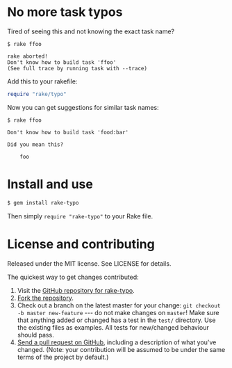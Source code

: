 # No more task typos

Tired of seeing this and not knowing the exact task name?

```
$ rake ffoo

rake aborted!
Don't know how to build task 'ffoo'
(See full trace by running task with --trace)
```

Add this to your rakefile:

```ruby
require "rake/typo"
```

Now you can get suggestions for similar task names:

```
$ rake ffoo

Don't know how to build task 'food:bar'

Did you mean this?

	foo
```

# Install and use

```bash
$ gem install rake-typo
```

Then simply `require "rake-typo"` to your Rake file.

# License and contributing

Released under the MIT license. See LICENSE for details.

The quickest way to get changes contributed:

1. Visit the [GitHub repository for rake-typo](https://github.com/aprescott/rake-typo).
2. [Fork the repository](https://help.github.com/articles/fork-a-repo).
3. Check out a branch on the latest master for your change: `git checkout -b master new-feature` --- do not make changes on `master`! Make sure that anything added or changed has a test in the `test/` directory. Use the existing files as examples. All tests for new/changed behaviour should pass.
4. [Send a pull request on GitHub](https://help.github.com/articles/fork-a-repo), including a description of what you've changed. (Note: your contribution will be assumed to be under the same terms of the project by default.)
